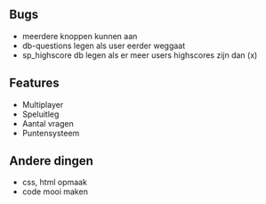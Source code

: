 ## Bugs
* meerdere knoppen kunnen aan
* db-questions legen als user eerder weggaat
* sp_highscore db legen als er meer users highscores zijn dan (x)

## Features
* Multiplayer
* Speluitleg
* Aantal vragen
* Puntensysteem

## Andere dingen
* css, html opmaak
* code mooi maken